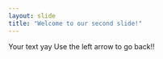 ```yaml
---
layout: slide
title: "Welcome to our second slide!"
---
```

Your text yay
Use the left arrow to go back!!
